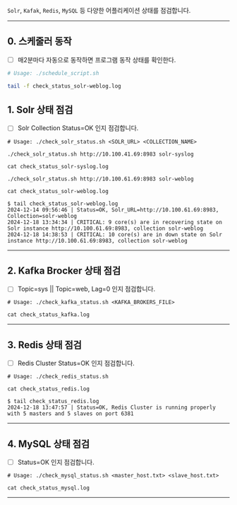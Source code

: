 `Solr`, `Kafak`, `Redis`, `MySQL` 등 다양한 어플리케이션 상태를 점검합니다.

---

## 0. 스케줄러 동작
- [ ] 매2분마다 자동으로 동작하면 프로그램 동작 상태를 확인한다.

```bash
# Usage: ./schedule_script.sh

tail -f check_status_solr-weblog.log
```

## 1. Solr 상태 점검
- [ ] Solr Collection Status=OK 인지 점검합니다.

```
# Usage: ./check_solr_status.sh <SOLR_URL> <COLLECTION_NAME>

./check_solr_status.sh http://10.100.41.69:8983 solr-syslog

cat check_status_solr-syslog.log

./check_solr_status.sh http://10.100.61.69:8983 solr-weblog

cat check_status_solr-weblog.log
```

```log
$ tail check_status_solr-weblog.log
2024-12-14 09:56:46 | Status=OK, Solr_URL=http://10.100.61.69:8983, Collection=solr-weblog
2024-12-18 13:34:34 | CRITICAL: 9 core(s) are in recovering state on Solr instance http://10.100.61.69:8983, collection solr-weblog
2024-12-18 14:38:53 | CRITICAL: 10 core(s) are in down state on Solr instance http://10.100.61.69:8983, collection solr-weblog
```

---

## 2. Kafka Brocker 상태 점검
- [ ] Topic=sys || Topic=web, Lag=0 인지 점검합니다.

```
# Usage: ./check_kafka_status.sh <KAFKA_BROKERS_FILE>

cat check_status_kafka.log
```
---

## 3. Redis 상태 점검
- [ ] Redis Cluster Status=OK 인지 점검합니다.

```
# Usage: ./check_redis_status.sh

cat check_status_redis.log
```

```log
$ tail check_status_redis.log
2024-12-18 13:47:57 | Status=OK, Redis Cluster is running properly with 5 masters and 5 slaves on port 6381
```

---

## 4. MySQL 상태 점검
- [ ] Status=OK 인지 점검합니다.

```
# Usage: ./check_mysql_status.sh <master_host.txt> <slave_host.txt>

cat check_status_mysql.log
```

---


